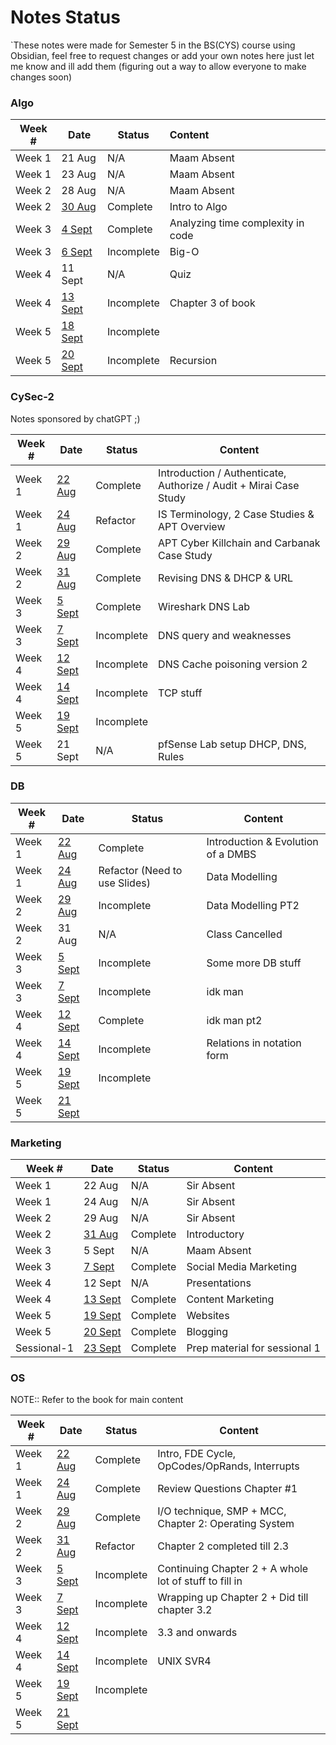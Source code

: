 # Notes Status
`These notes were made for Semester 5 in the BS(CYS) course using Obsidian, feel free to request changes or add your own notes here just let me know and ill add them (figuring out a way to allow everyone to make changes soon)

### Algo

| Week # | Date                                             | Status     | Content                           |
| ------ | ------------------------------------------------ | ---------- |:--------------------------------- |
| Week 1 | 21 Aug                                           | N/A        | Maam Absent                       |
| Week 1 | 23 Aug                                           | N/A        | Maam Absent                       |
| Week 2 | 28 Aug                                           | N/A        | Maam Absent                       |
| Week 2 | [30 Aug](Algo/Algo%2030%20August,%202023.md)     | Complete   | Intro to Algo                     |
| Week 3 | [4 Sept](Algo/Algo%204%20September,%202023.md)   | Complete   | Analyzing time complexity in code |
| Week 3 | [6 Sept](Algo/Algo%206%20September,%202023.md)   | Incomplete | Big-O                             |
| Week 4 | 11 Sept                                          | N/A        | Quiz                              |
| Week 4 | [13 Sept](Algo/Algo%2013%20September,%202023.md) | Incomplete | Chapter 3 of book                 |
| Week 5 | [18 Sept](Algo/Algo%2018%20September,%202023.md) | Incomplete |                                   |
| Week 5 | [20 Sept](Algo/Algo%2020%20September,%202023.md) | Incomplete | Recursion                                  |

### CySec-2
Notes sponsored by chatGPT ;)

| Week # | Date                                                  | Status     | Content                                                            |
| ------ | ----------------------------------------------------- | ---------- | ------------------------------------------------------------------ |
| Week 1 | [22 Aug](CySec-2/CySec2%2022%20August,%202023.md)     | Complete   | Introduction / Authenticate, Authorize / Audit  + Mirai Case Study |
| Week 1 | [24 Aug](CySec-2/CySec2%2024%20August,%202023.md)     | Refactor   | IS Terminology, 2 Case Studies & APT Overview                      |
| Week 2 | [29 Aug](CySec-2/CySec2%2029%20August,%202023.md)     | Complete   | APT Cyber Killchain and Carbanak Case Study                        |
| Week 2 | [31 Aug](CySec-2/CySec2%2031%20August,%202023.md)     | Complete   | Revising DNS & DHCP & URL                                          |
| Week 3 | [5 Sept](CySec-2/CySec2%205%20September,%202023.md)   | Complete   | Wireshark DNS Lab                                                  |
| Week 3 | [7 Sept](CySec-2/CySec2%207%20September,%202023.md)   | Incomplete | DNS query and weaknesses                                           |
| Week 4 | [12 Sept](CySec-2/CySec2%2012%20September,%202023.md) | Incomplete | DNS Cache poisoning version 2                                      |
| Week 4 | [14 Sept](CySec-2/CySec2%2014%20September,%202023.md) | Incomplete | TCP stuff                                                          |
| Week 5 | [19 Sept](CySec-2/CySec2%2019%20September,%202023.md) | Incomplete |                                                                    |
| Week 5 | 21 Sept                                               | N/A        | pfSense Lab setup DHCP, DNS, Rules                                 | 

### DB

| Week # | Date                                         | Status                        | Content                            |
| ------ | -------------------------------------------- | ----------------------------- | ---------------------------------- |
| Week 1       | [22 Aug](DB/DB%2022%20August,%202023.md)     | Complete                      | Introduction & Evolution of a DMBS |
| Week 1       | [24 Aug](DB/DB%2024%20August,%202023.md)     | Refactor (Need to use Slides) | Data Modelling                     |
| Week 2       | [29 Aug](DB/DB%2029%20August,%202023.md)     | Incomplete                    | Data Modelling PT2                 |
| Week 2       | 31 Aug                                       | N/A                           | Class Cancelled                    |
| Week 3       | [5 Sept](DB/DB%205%20September,%202023.md)   | Incomplete                    | Some more DB stuff                 |
| Week 3       | [7 Sept](DB/DB%207%20September,%202023.md)   | Incomplete                    | idk man                            |
| Week 4       | [12 Sept](DB/DB%2012%20September,%202023.md) | Complete                      | idk man pt2                        |
| Week 4       | [14 Sept](DB/DB%2014%20September,%202023.md) | Incomplete                    | Relations in notation form         |
| Week 5       | [19 Sept](DB/DB%2019%20September,%202023.md) | Incomplete                    |                                    |
| Week 5      | [21 Sept](DB/DB%2021%20September,%202023.md) |                               |                                    |
 
### Marketing

| Week #      | Date                                                              | Status   | Content                          |
| ----------- | ----------------------------------------------------------------- | -------- | -------------------------------- |
| Week 1      | 22 Aug                                                            | N/A      | Sir Absent                       |
| Week 1      | 24 Aug                                                            | N/A      | Sir Absent                       |
| Week 2      | 29 Aug                                                            | N/A      | Sir Absent                       |
| Week 2      | [31 Aug](Marketing/Marketing%2031%20August,%202023.md)            | Complete | Introductory |
| Week 3      | 5 Sept                                                            | N/A      | Maam Absent                      |
| Week 3      | [7 Sept](Marketing/Marketing%207%20September,%202023.md)          | Complete | Social Media Marketing           |
| Week 4      | 12 Sept                                                           | N/A      | Presentations                    |
| Week 4      | [13 Sept](Marketing/Marketing%2013%20September,%202023.md)        | Complete | Content Marketing                |
| Week 5      | [19 Sept](Marketing/Marketing%2019%20September,%202023.md)        | Complete | Websites                         |
| Week 5      | [20 Sept](Marketing/Marketing%2021%20September,%202023.md)        | Complete | Blogging                         |
| Sessional-1 | [23 Sept](Marketing/Exam%20Prep/Marketing%20Quick%20Notes%201.md) | Complete | Prep material for sessional 1                                 |

### OS
 
NOTE:: Refer to the book for main content

| Week # | Date                                         | Status     | Content                                                |
| ------ | -------------------------------------------- | ---------- | ------------------------------------------------------ |
| Week 1 | [22 Aug](OS/OS%2022%20August,%202023.md)     | Complete   | Intro, FDE Cycle, OpCodes/OpRands, Interrupts          |
| Week 1 | [24 Aug](OS/OS%2024%20August,%202023.md)     | Complete   | Review Questions Chapter #1                            |
| Week 2 | [29 Aug](OS/OS%2029%20August,%202023.md)     | Complete   | I/O technique, SMP + MCC, Chapter 2: Operating System  |
| Week 2 | [31 Aug](OS/OS%2031%20August,%202023.md)     | Refactor   | Chapter 2 completed till 2.3                           |
| Week 3 | [5 Sept](OS/OS%205%20September,%202023.md)   | Incomplete | Continuing Chapter 2 + A whole lot of stuff to fill in |
| Week 3 | [7 Sept](OS/OS%207%20September,%202023.md)   | Incomplete | Wrapping up Chapter 2 + Did till chapter 3.2           |
| Week 4 | [12 Sept](OS/OS%2012%20September,%202023.md) | Incomplete | 3.3 and onwards                                        |
| Week 4 | [14 Sept](OS/OS%2014%20September,%202023.md) | Incomplete | UNIX SVR4                                              |
| Week 5 | [19 Sept](OS/OS%2019%20September,%202023.md) | Incomplete |                                                        |
| Week 5 | [21 Sept](OS/OS%2021%20September,%202023.md) |            |                                                        |
